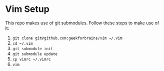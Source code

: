 # Vim Setup

This repo makes use of git submodules. Follow these steps to make use of it:

1. `git clone git@github.com:geekforbrains/vim ~/.vim`
2. `cd ~/.vim`
3. `git submodule init`
4. `git submodule update`
5. `cp vimrc ~/.vimrc`
6. `vim`
